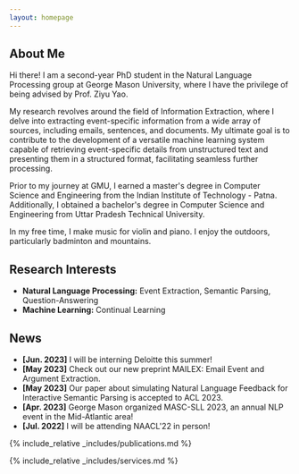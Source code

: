 ```yaml
---
layout: homepage
---
```


## About Me

Hi there!
I am a second-year PhD student in the Natural Language Processing group at George Mason University, where I have the privilege of being advised by Prof. Ziyu Yao. 

My research revolves around the field of Information Extraction, where I delve into extracting event-specific information from a wide array of sources, including emails, sentences, and documents. My ultimate goal is to contribute to the development of a versatile machine learning system capable of retrieving event-specific details from unstructured text and presenting them in a structured format, facilitating seamless further processing.

Prior to my journey at GMU, I earned a master's degree in Computer Science and Engineering from the Indian Institute of Technology - Patna. Additionally, I obtained a bachelor's degree in Computer Science and Engineering from Uttar Pradesh Technical University.

In my free time, I make music for violin and piano. I enjoy the outdoors, particularly badminton and mountains.

## Research Interests

- **Natural Language Processing:** Event Extraction, Semantic Parsing, Question-Answering
- **Machine Learning:** Continual Learning

## News

- **[Jun. 2023]** I will be interning Deloitte this summer!
- **[May 2023]** Check out our new preprint MAILEX: Email Event and Argument Extraction.
- **[May 2023]** Our paper about simulating Natural Language Feedback for Interactive Semantic Parsing  is accepted to ACL 2023.
- **[Apr. 2023]** George Mason organized MASC-SLL 2023, an annual NLP event in the Mid-Atlantic area!
- **[Jul. 2022]** I will be attending NAACL'22 in person!

{% include_relative _includes/publications.md %}

{% include_relative _includes/services.md %}
